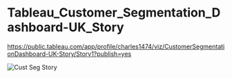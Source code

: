 # Tableau_Customer_Segmentation_Dashboard-UK_Story

https://public.tableau.com/app/profile/charles1474/viz/CustomerSegmentationDashboard-UK-Story/Story1?publish=yes

![Cust Seg Story](https://user-images.githubusercontent.com/40834093/173217650-1e0d3cca-164c-4f7e-95b3-8a7a6846be46.PNG)
